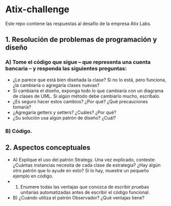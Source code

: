 # Atix-challenge

Este repo contiene las respuestas al desafío de la empresa Atix Labs. 


## 1. Resolución de problemas de programación y diseño
 ### A) Tome el código que sigue – que representa una cuenta bancaria – y responda las siguientes preguntas:
 
* ¿Le parece que está bien diseñada la clase? Si no lo está, pero funciona, ¿la cambiaría o
agregaría clases nuevas?
* Si cambiaría el diseño, exponga todo lo que cambiaría con un diagrama de clases de
UML. Si algún método debe cambiarlo mucho, escríbalo.
* ¿Es seguro hacer estos cambios? ¿Por qué? ¿Qué precauciones tomaría?
* ¿Agregaría getters y setters? ¿Cuáles? ¿Por qué?
* ¿Su solución usa algún patrón de diseño? ¿Cuál?

### B) Código.

## 2. Aspectos conceptuales

* A) Explique el uso del patrón Strategy. Una vez explicado, conteste: ¿Cuántas instancias
necesita de cada clase de estrategia? ¿Hay algún otro patrón que lo ayude en esto? Si lo
hay, muestre un pequeño ejemplo en código.
* 1) Enumere todas las ventajas que conozca de escribir pruebas unitarias automatizadas
antes de escribir el código funcional.
* B) ¿Cuándo utiliza el patrón Observador? ¿Qué ventajas tiene?
